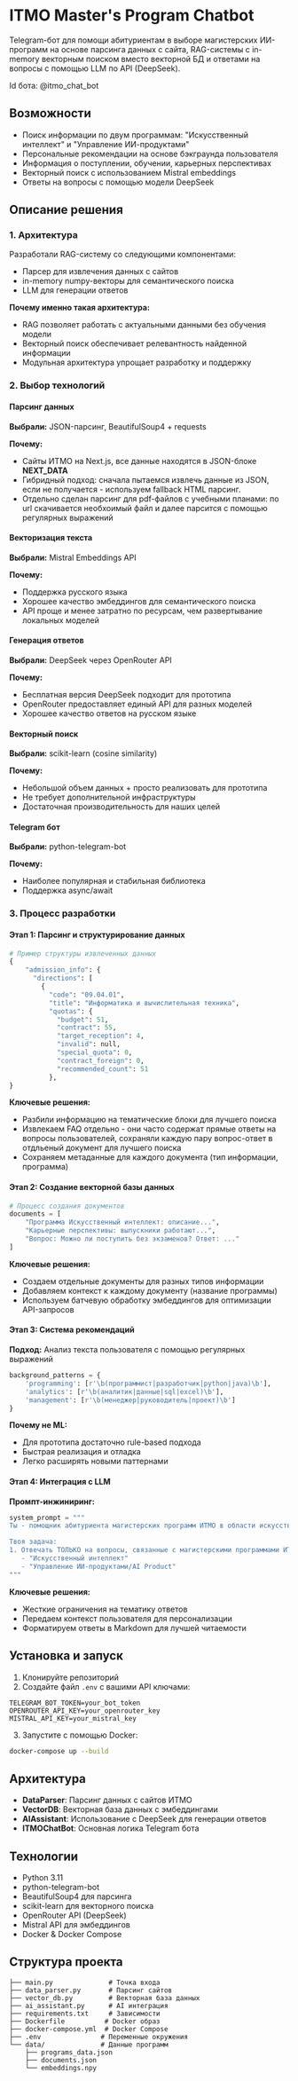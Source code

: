 # ITMO Master's Program Chatbot

Telegram-бот для помощи абитуриентам в выборе магистерских ИИ-программ на основе парсинга данных с сайта, RAG-системы с in-memory векторным поиском вместо векторной БД и ответами на вопросы с помощью LLM по API (DeepSeek). 

Id бота: @itmo_chat_bot

## Возможности

- Поиск информации по двум программам: "Искусственный интеллект" и "Управление ИИ-продуктами"
- Персональные рекомендации на основе бэкграунда пользователя
- Информация о поступлении, обучении, карьерных перспективах
- Векторный поиск с использованием Mistral embeddings
- Ответы на вопросы с помощью модели DeepSeek

## Описание решения

### 1. Архитектура
 
Разработали RAG-систему со следующими компонентами:
- Парсер для извлечения данных с сайтов
- in-memory numpy-векторы для семантического поиска
- LLM для генерации ответов

**Почему именно такая архитектура:**
- RAG позволяет работать с актуальными данными без обучения модели
- Векторный поиск обеспечивает релевантность найденной информации
- Модульная архитектура упрощает разработку и поддержку

### 2. Выбор технологий

#### Парсинг данных
**Выбрали:** JSON-парсинг, BeautifulSoup4 + requests

**Почему:** 
- Сайты ИТМО на Next.js, все данные находятся в JSON-блоке __NEXT_DATA__
- Гибридный подход: сначала пытаемся извлечь данные из JSON, если не получается - используем fallback HTML парсинг.
- Отдельно сделан парсинг для pdf-файлов с учебными планами: по url скачивается необхоимый файл и далее парсится с помощью регулярных выражений

#### Векторизация текста
**Выбрали:** Mistral Embeddings API

**Почему:**
- Поддержка русского языка
- Хорошее качество эмбеддингов для семантического поиска
- API проще и менее затратно по ресурсам, чем развертывание локальных моделей

#### Генерация ответов
**Выбрали:** DeepSeek через OpenRouter API

**Почему:**
- Бесплатная версия DeepSeek подходит для прототипа
- OpenRouter предоставляет единый API для разных моделей
- Хорошее качество ответов на русском языке

#### Векторный поиск
**Выбрали:** scikit-learn (cosine similarity)

**Почему:**
- Небольшой объем данных + просто реализовать для прототипа
- Не требует дополнительной инфраструктуры
- Достаточная производительность для наших целей

#### Telegram бот
**Выбрали:** python-telegram-bot

**Почему:**
- Наиболее популярная и стабильная библиотека
- Поддержка async/await

### 3. Процесс разработки

#### Этап 1: Парсинг и структурирование данных
```python
# Пример структуры извлеченных данных
{
    "admission_info": {
      "directions": [
        {
          "code": "09.04.01",
          "title": "Информатика и вычислительная техника",
          "quotas": {
            "budget": 51,
            "contract": 55,
            "target_reception": 4,
            "invalid": null,
            "special_quota": 0,
            "contract_foreign": 0,
            "recommended_count": 51
          },
}
```

**Ключевые решения:**
- Разбили информацию на тематические блоки для лучшего поиска
- Извлекаем FAQ отдельно - они часто содержат прямые ответы на вопросы пользователей, сохраняли каждую пару вопрос-ответ в отдльеный документ для лучшего поиска
- Сохраняем метаданные для каждого документа (тип информации, программа)

#### Этап 2: Создание векторной базы данных
```python
# Процесс создания документов
documents = [
    "Программа Искусственный интеллект: описание...",
    "Карьерные перспективы: выпускники работают...",
    "Вопрос: Можно ли поступить без экзаменов? Ответ: ..."
]
```

**Ключевые решения:**
- Создаем отдельные документы для разных типов информации
- Добавляем контекст к каждому документу (название программы)
- Используем батчевую обработку эмбеддингов для оптимизации API-запросов

#### Этап 3: Система рекомендаций
**Подход:** Анализ текста пользователя с помощью регулярных выражений
```python
background_patterns = {
    'programming': [r'\b(программист|разработчик|python|java)\b'],
    'analytics': [r'\b(аналитик|данные|sql|excel)\b'],
    'management': [r'\b(менеджер|руководитель|проект)\b']
}
```

**Почему не ML:** 
- Для прототипа достаточно rule-based подхода
- Быстрая реализация и отладка
- Легко расширять новыми паттернами

#### Этап 4: Интеграция с LLM
**Промпт-инжиниринг:**
```python
system_prompt = """
Ты - помощник абитуриента магистерских программ ИТМО в области искусственного интеллекта. 

Твоя задача:
1. Отвечать ТОЛЬКО на вопросы, связанные с магистерскими программами ИТМО:
   - "Искусственный интеллект" 
   - "Управление ИИ-продуктами/AI Product"
"""
```

**Ключевые решения:**
- Жесткие ограничения на тематику ответов
- Передаем контекст пользователя для персонализации
- Форматируем ответы в Markdown для лучшей читаемости

## Установка и запуск

1. Клонируйте репозиторий
2. Создайте файл `.env` с вашими API ключами:
```env
TELEGRAM_BOT_TOKEN=your_bot_token
OPENROUTER_API_KEY=your_openrouter_key
MISTRAL_API_KEY=your_mistral_key
```
3. Запустите с помощью Docker:
```bash
docker-compose up --build
```

## Архитектура

- **DataParser**: Парсинг данных с сайтов ИТМО
- **VectorDB**: Векторная база данных с эмбеддингами
- **AIAssistant**: Использование с DeepSeek для генерации ответов
- **ITMOChatBot**: Основная логика Telegram бота

## Технологии

- Python 3.11
- python-telegram-bot
- BeautifulSoup4 для парсинга
- scikit-learn для векторного поиска
- OpenRouter API (DeepSeek)
- Mistral API для эмбеддингов
- Docker & Docker Compose

## Структура проекта

```
├── main.py              # Точка входа
├── data_parser.py       # Парсинг сайтов
├── vector_db.py         # Векторная база данных
├── ai_assistant.py      # AI интеграция
├── requirements.txt     # Зависимости
├── Dockerfile          # Docker образ
├── docker-compose.yml  # Docker Compose
├── .env               # Переменные окружения
└── data/              # Данные программ
    ├── programs_data.json
    ├── documents.json
    └── embeddings.npy

```
